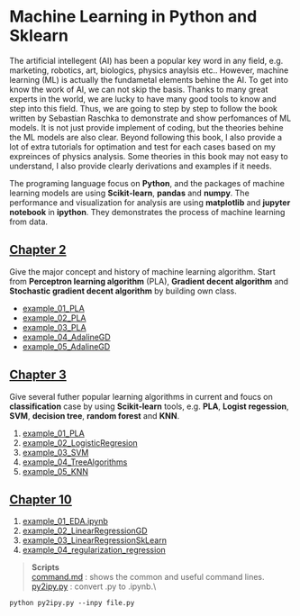 # Machine Learning in Python and Sklearn
The artificial intellegent (AI) has been a popular key word in any field, e.g. marketing, robotics, art, biologics, physics anaylsis etc.. However, machine learning (ML) is actually the fundametal elements behine the AI. To get into know the work of AI, we can not skip the basis. Thanks to many great experts in the world, we are lucky to have many good tools to know and step into this field. Thus, we are going to step by step to follow the book written by Sebastian Raschka to demonstrate and show perfomances of ML models. It is not just provide implement of coding, but the theories behine the ML models are also clear. Beyond following this book, I also provide a lot of extra tutorials for optimation and test for each cases based on my expreinces of physics analysis. Some theories in this book may not easy to understand, I also provide clearly derivations and examples if it needs.

The programing language focus on **Python**, and the packages of machine learning models are using **Scikit-learn**, **pandas** and **numpy**. The performance and visualization for analysis are using **matplotlib** and **jupyter notebook** in **ipython**. They demonstrates the process of machine learning from data.

## [Chapter 2](Chapter_02)
Give the major concept and history of machine learning algorithm. Start from **Perceptron learning algorithm** (PLA), **Gradient decent algorithm** and **Stochastic gradient decent algorithm** by building own class.
* [example_01_PLA](Chapter_02/example_01_PLA.ipynb)
* [example_02_PLA](Chapter_02/example_02_PLA.ipynb)
* [example_03_PLA](Chapter_02/example_03_PLA.ipynb)
* [example_04_AdalineGD](Chapter_02/example_04_AdalineGD.ipynb)
* [example_05_AdalineGD](Chapter_02/example_05_AdalineGD.ipynb)

## [Chapter 3](Chapter_03)
Give several futher popular learning algorithms in current and foucs on **classification** case by using **Scikit-learn** tools, e.g. **PLA**, **Logist regession**, **SVM**, **decision tree**, **random forest** and **KNN**. 
1. [example_01_PLA](Chapter_03/example_01_PLA.ipynb)
2. [example_02_LogisticRegresion](Chapter_03/example_02_LogisticRegresion.ipynb)
3. [example_03_SVM](Chapter_03/example_03_SVM.ipynb)
4. [example_04_TreeAlgorithms](Chapter_03/example_04_TreeAlgorithms.ipynb)
5. [example_05_KNN](Chapter_03/example_05_KNN.ipynb)


## [Chapter 10](Chapter_10)
1. [example_01_EDA.ipynb](Chapter_10/example_01_EDA.ipynb)
2. [example_02_LinearRegressionGD](Chapter_10/example_02_LinearRegressionGD.ipynb)
3. [example_03_LinearRegressionSkLearn](Chapter_10/example_03_LinearRegressionSkLearn.ipynb)
4. [example_04_regularization_regression](Chapter_10/example_04_regularization_regression.ipynb)

> **Scripts** \
> [command.md](command.md) : shows the common and useful command lines. \
> [py2ipy.py](py2ipy.py) : convert .py to .ipynb.\
  ```
  python py2ipy.py --inpy file.py
  ```
